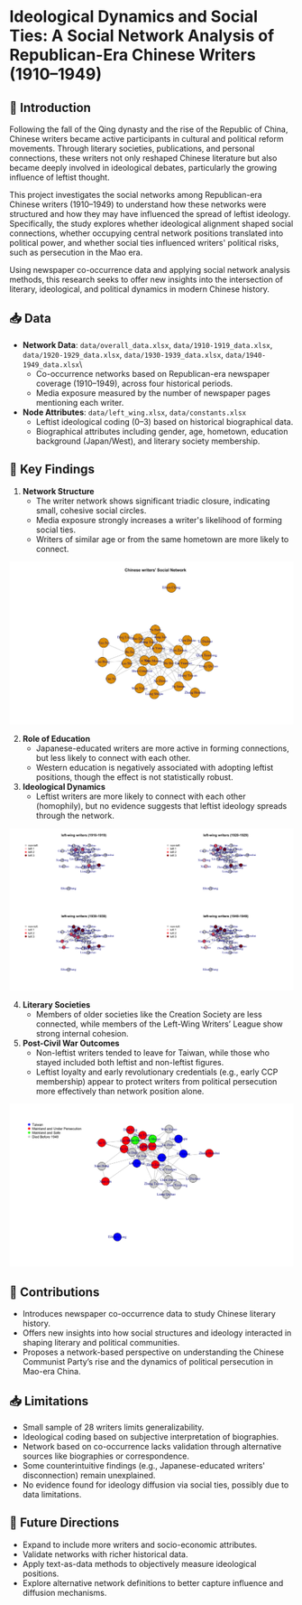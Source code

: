 # Ideological Dynamics and Social Ties: A Social Network Analysis of Republican-Era Chinese Writers (1910–1949)

## 📂 Introduction

Following the fall of the Qing dynasty and the rise of the Republic of China, Chinese writers became active participants in cultural and political reform movements. Through literary societies, publications, and personal connections, these writers not only reshaped Chinese literature but also became deeply involved in ideological debates, particularly the growing influence of leftist thought.

This project investigates the social networks among Republican-era Chinese writers (1910–1949) to understand how these networks were structured and how they may have influenced the spread of leftist ideology. Specifically, the study explores whether ideological alignment shaped social connections, whether occupying central network positions translated into political power, and whether social ties influenced writers' political risks, such as persecution in the Mao era.

Using newspaper co-occurrence data and applying social network analysis methods, this research seeks to offer new insights into the intersection of literary, ideological, and political dynamics in modern Chinese history.

## 📥 Data

-   **Network Data**: `data/overall_data.xlsx`, `data/1910-1919_data.xlsx`, `data/1920-1929_data.xlsx`, `data/1930-1939_data.xlsx`, `data/1940-1949_data.xlsx`\
    -   Co-occurrence networks based on Republican-era newspaper coverage (1910–1949), across four historical periods.
    -   Media exposure measured by the number of newspaper pages mentioning each writer.
-   **Node Attributes**: `data/left_wing.xlsx`, `data/constants.xlsx`
    -   Leftist ideological coding (0–3) based on historical biographical data.
    -   Biographical attributes including gender, age, hometown, education background (Japan/West), and literary society membership.

## 🔧 Key Findings

1.  **Network Structure**
    -   The writer network shows significant triadic closure, indicating small, cohesive social circles.
    -   Media exposure strongly increases a writer's likelihood of forming social ties.
    -   Writers of similar age or from the same hometown are more likely to connect.

![Writers' Social Network (1910-1949)](index_files/figure-html/unnamed-chunk-6-1.png)

2.  **Role of Education**
    -   Japanese-educated writers are more active in forming connections, but less likely to connect with each other.
    -   Western education is negatively associated with adopting leftist positions, though the effect is not statistically robust.
3.  **Ideological Dynamics**
    -   Leftist writers are more likely to connect with each other (homophily), but no evidence suggests that leftist ideology spreads through the network.

![The Spread of Lefist Ideology](index_files/figure-html/unnamed-chunk-48-1.png)

4.  **Literary Societies**
    -   Members of older societies like the Creation Society are less connected, while members of the Left-Wing Writers’ League show strong internal cohesion.
5.  **Post-Civil War Outcomes**
    -   Non-leftist writers tended to leave for Taiwan, while those who stayed included both leftist and non-leftist figures.
    -   Leftist loyalty and early revolutionary credentials (e.g., early CCP membership) appear to protect writers from political persecution more effectively than network position alone.

![Post-Civil War Outcomes](index_files/figure-html/unnamed-chunk-57-1.png)

## 📂 Contributions

-   Introduces newspaper co-occurrence data to study Chinese literary history.
-   Offers new insights into how social structures and ideology interacted in shaping literary and political communities.
-   Proposes a network-based perspective on understanding the Chinese Communist Party’s rise and the dynamics of political persecution in Mao-era China.

## 📥 Limitations

-   Small sample of 28 writers limits generalizability.
-   Ideological coding based on subjective interpretation of biographies.
-   Network based on co-occurrence lacks validation through alternative sources like biographies or correspondence.
-   Some counterintuitive findings (e.g., Japanese-educated writers' disconnection) remain unexplained.
-   No evidence found for ideology diffusion via social ties, possibly due to data limitations.

## 🔧 Future Directions

-   Expand to include more writers and socio-economic attributes.
-   Validate networks with richer historical data.
-   Apply text-as-data methods to objectively measure ideological positions.
-   Explore alternative network definitions to better capture influence and diffusion mechanisms.
